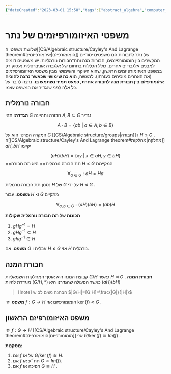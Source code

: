 ```yaml
---
{"dateCreated":"2023-03-01 15:58","tags":["abstract_algebra","computer_science"],"pageDirection":"rtl","dg-publish":true,"permalink":"/cs/algebraic-structure/noether-s-isomorphism-theorems/","dgPassFrontmatter":true}
---
```



# משפטי האיזומורפיזמים של נתר
שלושת משפטי ה[[CS/Algebraic structure/Cayley's And Lagrange theorem#הומומורפיזם\|איזומורפיזמים]] של נתר לחבורות הם משפטים יסודיים המקשרים בין הומומורפיזמים, חבורות מנה ותת־חבורות נורמליות. יש משפטים דומים למבנים אלגבריים אחרים, כולל הכללות בתחום של אלגברה אוניברסלית.נעסוק רק במשפט האיזומורפיזמים הראשון, שהוא העיקרי והשימושי מבין משפטי האיזומורפיזמים (את האחרים מוכיחים בעזרתו). למעשה, __הוא כה שימושי שכאשר נרצה להוכיח איזומורפיזם בין חבורת מנה לחבורה אחרת, כמעט תמיד נשתמש בו.__ 
נרצה לדבר על כל אלה לפני שנגדיר את המשפט עצמו.

## חבורה נורמלית
__הגדרה__: תהי $G$ חבורה ותהיינה $A,B\subseteq G$ נגדיר 

$$A\cdot B=\{ab \ | \ a\in A, b\in B\}$$

המקרה הפרטי הוא על $G$ [[CS/Algebraic structure/groups\|חבורה]] ו $H\leq G$ . ה[[CS/Algebraic structure/Cayley's And Lagrange theorem#מחלקה\|מחלקות]] $aH,bH$ יקיימו 

$$(aH)(bH)=\{xy  \ | \ x\in aH, y\in bH\}$$
==תת חבורה נורמלית== היא תת חבורה $H\leq G$ המקיימת 

$$\forall_{a\in G}: aH=Ha$$

נסמן תת חבורה נורמלית $H$ של $G$ על ידי $H\triangleleft G$ .

__משפט:__ עבור $H\triangleleft G$ מתקיים 

$$\forall_{a,b\in G}: (aH)(bH)= (ab)H$$

__תכונות של תת חבורה נורמלית שקולות__ 
1) $gHg^{-1}=H$ 
2) $gHg^{-1}\subseteq H$ 
3) $ghg^{-1}\in H$

__משפט__: אם $G$ אבלית ו $H\leq G$ אזי $H$ נורמלית.

## חבורת המנה 
קבוצת המנה היא אוסף המחלקות השמאליות $G/H$ כאשר $H\triangleleft G$ . 
__חבורת המנה__ מוגדרת להיות $(G/H,*)$ כאשר הפעולה שהגדרנו היא $(aH)(bH)$ 


>[!note] הבחנה
>נשים לב ש $|G/H|=[G:H]=\frac{|G|}{|H|}$ 

__משפט__ יהי $f:G\to H$ הומומורפיזם אזי $\ker(f)\triangleleft G$ .

## משפט האיזומורפיזם הראשון 
יהי $f:G\to H$ [[CS/Algebraic structure/Cayley's And Lagrange theorem#הומומורפיזם\|הומומורפיזם]] אזי $G/\ker(f)\cong{Im(f)}$ . 

__מסקנות:__
1) אם $f$ על אז $G/\ker(f)\cong{H}$.
2) אם $f$ חח״ע אז $G\cong Im(f)$.
3) אם $f$ הפיכה אז $G\cong H$ .

